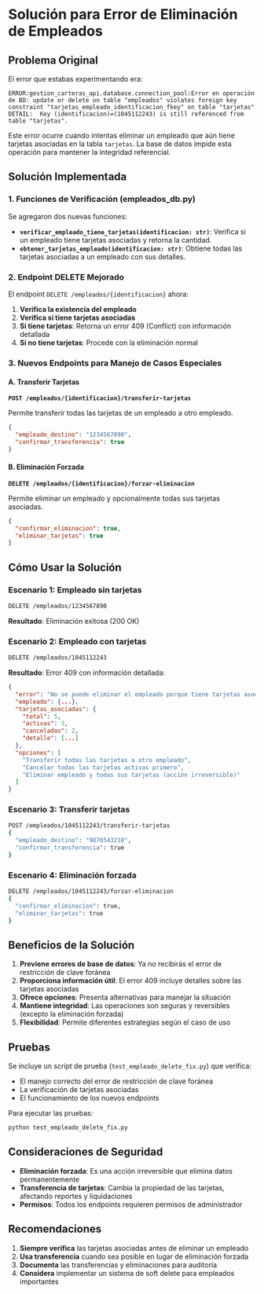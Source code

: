 # Solución para Error de Eliminación de Empleados

## Problema Original

El error que estabas experimentando era:

```
ERROR:gestion_carteras_api.database.connection_pool:Error en operación de BD: update or delete on table "empleados" violates foreign key constraint "tarjetas_empleado_identificacion_fkey" on table "tarjetas"
DETAIL:  Key (identificacion)=(1045112243) is still referenced from table "tarjetas".
```

Este error ocurre cuando intentas eliminar un empleado que aún tiene tarjetas asociadas en la tabla `tarjetas`. La base de datos impide esta operación para mantener la integridad referencial.

## Solución Implementada

### 1. Funciones de Verificación (empleados_db.py)

Se agregaron dos nuevas funciones:

- **`verificar_empleado_tiene_tarjetas(identificacion: str)`**: Verifica si un empleado tiene tarjetas asociadas y retorna la cantidad.
- **`obtener_tarjetas_empleado(identificacion: str)`**: Obtiene todas las tarjetas asociadas a un empleado con sus detalles.

### 2. Endpoint DELETE Mejorado

El endpoint `DELETE /empleados/{identificacion}` ahora:

1. **Verifica la existencia del empleado**
2. **Verifica si tiene tarjetas asociadas**
3. **Si tiene tarjetas**: Retorna un error 409 (Conflict) con información detallada
4. **Si no tiene tarjetas**: Procede con la eliminación normal

### 3. Nuevos Endpoints para Manejo de Casos Especiales

#### A. Transferir Tarjetas
**`POST /empleados/{identificacion}/transferir-tarjetas`**

Permite transferir todas las tarjetas de un empleado a otro empleado.

```json
{
  "empleado_destino": "1234567890",
  "confirmar_transferencia": true
}
```

#### B. Eliminación Forzada
**`DELETE /empleados/{identificacion}/forzar-eliminacion`**

Permite eliminar un empleado y opcionalmente todas sus tarjetas asociadas.

```json
{
  "confirmar_eliminacion": true,
  "eliminar_tarjetas": true
}
```

## Cómo Usar la Solución

### Escenario 1: Empleado sin tarjetas
```bash
DELETE /empleados/1234567890
```
**Resultado**: Eliminación exitosa (200 OK)

### Escenario 2: Empleado con tarjetas
```bash
DELETE /empleados/1045112243
```
**Resultado**: Error 409 con información detallada:
```json
{
  "error": "No se puede eliminar el empleado porque tiene tarjetas asociadas",
  "empleado": {...},
  "tarjetas_asociadas": {
    "total": 5,
    "activas": 3,
    "canceladas": 2,
    "detalle": [...]
  },
  "opciones": [
    "Transferir todas las tarjetas a otro empleado",
    "Cancelar todas las tarjetas activas primero",
    "Eliminar empleado y todas sus tarjetas (acción irreversible)"
  ]
}
```

### Escenario 3: Transferir tarjetas
```bash
POST /empleados/1045112243/transferir-tarjetas
{
  "empleado_destino": "9876543210",
  "confirmar_transferencia": true
}
```

### Escenario 4: Eliminación forzada
```bash
DELETE /empleados/1045112243/forzar-eliminacion
{
  "confirmar_eliminacion": true,
  "eliminar_tarjetas": true
}
```

## Beneficios de la Solución

1. **Previene errores de base de datos**: Ya no recibirás el error de restricción de clave foránea
2. **Proporciona información útil**: El error 409 incluye detalles sobre las tarjetas asociadas
3. **Ofrece opciones**: Presenta alternativas para manejar la situación
4. **Mantiene integridad**: Las operaciones son seguras y reversibles (excepto la eliminación forzada)
5. **Flexibilidad**: Permite diferentes estrategias según el caso de uso

## Pruebas

Se incluye un script de prueba (`test_empleado_delete_fix.py`) que verifica:

- El manejo correcto del error de restricción de clave foránea
- La verificación de tarjetas asociadas
- El funcionamiento de los nuevos endpoints

Para ejecutar las pruebas:
```bash
python test_empleado_delete_fix.py
```

## Consideraciones de Seguridad

- **Eliminación forzada**: Es una acción irreversible que elimina datos permanentemente
- **Transferencia de tarjetas**: Cambia la propiedad de las tarjetas, afectando reportes y liquidaciones
- **Permisos**: Todos los endpoints requieren permisos de administrador

## Recomendaciones

1. **Siempre verifica** las tarjetas asociadas antes de eliminar un empleado
2. **Usa transferencia** cuando sea posible en lugar de eliminación forzada
3. **Documenta** las transferencias y eliminaciones para auditoría
4. **Considera** implementar un sistema de soft delete para empleados importantes
